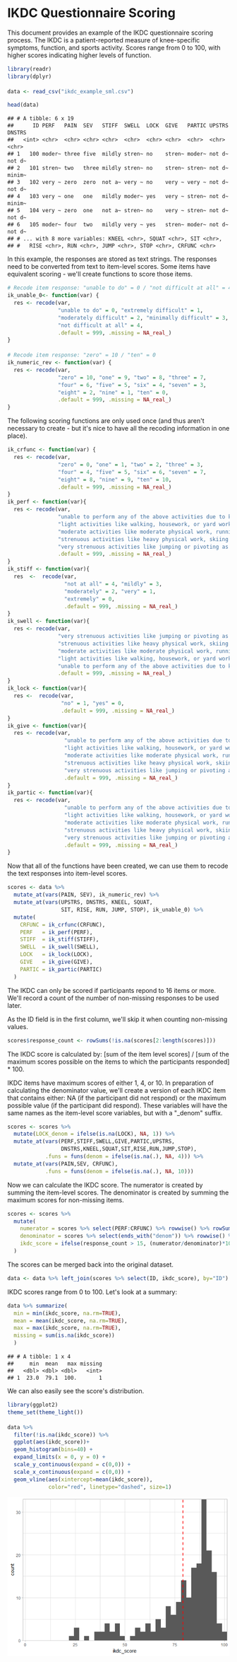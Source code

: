 IKDC Questionnaire Scoring
================

This document provides an example of the IKDC questionnaire scoring process. The IKDC is a patient-reported measure of knee-specific symptoms, function, and sports activity. Scores range from 0 to 100, with higher scores indicating higher levels of function.

``` r
library(readr)
library(dplyr)

data <- read_csv("ikdc_example_sml.csv")
```

``` r
head(data)
```

    ## # A tibble: 6 x 19
    ##      ID PERF   PAIN  SEV   STIFF  SWELL  LOCK  GIVE   PARTIC UPSTRS DNSTRS
    ##   <int> <chr>  <chr> <chr> <chr>  <chr>  <chr> <chr>  <chr>  <chr>  <chr> 
    ## 1   100 moder~ three five  mildly stren~ no    stren~ moder~ not d~ not d~
    ## 2   101 stren~ two   three mildly stren~ no    stren~ stren~ not d~ minim~
    ## 3   102 very ~ zero  zero  not a~ very ~ no    very ~ very ~ not d~ not d~
    ## 4   103 very ~ one   one   mildly moder~ yes   very ~ stren~ not d~ minim~
    ## 5   104 very ~ zero  one   not a~ stren~ no    very ~ stren~ not d~ not d~
    ## 6   105 moder~ four  two   mildly very ~ yes   stren~ moder~ not d~ not d~
    ## # ... with 8 more variables: KNEEL <chr>, SQUAT <chr>, SIT <chr>,
    ## #   RISE <chr>, RUN <chr>, JUMP <chr>, STOP <chr>, CRFUNC <chr>

In this example, the responses are stored as text strings. The responses need to be converted from text to item-level scores. Some items have equivalent scoring - we'll create functions to score those items.

``` r
# Recode item response: "unable to do" = 0 / "not difficult at all" = 4 
ik_unable_0<- function(var) {
  res <- recode(var, 
                "unable to do" = 0, "extremely difficult" = 1,
                "moderately difficult" = 2, "minimally difficult" = 3,
                "not difficult at all" = 4,
                .default = 999, .missing = NA_real_)
}

# Recode item response: "zero" = 10 / "ten" = 0
ik_numeric_rev <- function(var) {
  res <- recode(var, 
                "zero" = 10, "one" = 9, "two" = 8, "three" = 7,
                "four" = 6, "five" = 5, "six" = 4, "seven" = 3,
                "eight" = 2, "nine" = 1, "ten" = 0,
                .default = 999, .missing = NA_real_)
}
```

The following scoring functions are only used once (and thus aren't necessary to create - but it's nice to have all the recoding information in one place).

``` r
ik_crfunc <- function(var) { 
  res <- recode(var, 
                "zero" = 0, "one" = 1, "two" = 2, "three" = 3,
                "four" = 4, "five" = 5, "six" = 6, "seven" = 7,
                "eight" = 8, "nine" = 9, "ten" = 10,
                .default = 999, .missing = NA_real_)
}
ik_perf <- function(var){
  res <- recode(var,
                "unable to perform any of the above activities due to knee pain" = 0,
                "light activities like walking, housework, or yard work" = 1,
                "moderate activities like moderate physical work, running or jogging" = 2,
                "strenuous activities like heavy physical work, skiing or tennis" = 3,
                "very strenuous activities like jumping or pivoting as in basketball or soccer" = 4,
                .default = 999, .missing = NA_real_)
}
ik_stiff <- function(var){
  res  <-  recode(var,
                  "not at all" = 4, "mildly" = 3,
                  "moderately" = 2, "very" = 1,
                  "extremely" = 0,
                  .default = 999, .missing = NA_real_)
}
ik_swell <- function(var){
  res <- recode(var, 
                "very strenuous activities like jumping or pivoting as in basketball or soccer" = 4,
                "strenuous activities like heavy physical work, skiing or tennis" = 3,
                "moderate activities like moderate physical work, running or jogging" = 2,
                "light activities like walking, housework, or yard work" = 1,
                "unable to perform any of the above activities due to knee swelling" = 0,
                .default = 999, .missing = NA_real_)
}
ik_lock <- function(var){
  res <-  recode(var, 
                 "no" = 1, "yes" = 0,
                 .default = 999, .missing = NA_real_)
}
ik_give <- function(var){
  res <- recode(var,
                  "unable to perform any of the above activities due to giving way of the knee" = 0,
                  "light activities like walking, housework, or yard work" = 1,
                  "moderate activities like moderate physical work, running or jogging" = 2,
                  "strenuous activities like heavy physical work, skiing or tennis" = 3,
                  "very strenuous activities like jumping or pivoting as in basketball or soccer" = 4,
                  .default = 999, .missing = NA_real_)
}
ik_partic <- function(var){
  res <- recode(var,
                  "unable to perform any of the above activities due to knee" = 0,
                  "light activities like walking, housework, or yard work" = 1,
                  "moderate activities like moderate physical work, running or jogging" = 2,
                  "strenuous activities like heavy physical work, skiing or tennis" = 3,
                  "very strenuous activities like jumping or pivoting as in basketball or soccer" = 4,
                  .default = 999, .missing = NA_real_)
}
```

Now that all of the functions have been created, we can use them to recode the text responses into item-level scores.

``` r
scores <- data %>% 
  mutate_at(vars(PAIN, SEV), ik_numeric_rev) %>% 
  mutate_at(vars(UPSTRS, DNSTRS, KNEEL, SQUAT, 
                 SIT, RISE, RUN, JUMP, STOP), ik_unable_0) %>% 
  mutate(
    CRFUNC = ik_crfunc(CRFUNC),
    PERF   = ik_perf(PERF),
    STIFF  = ik_stiff(STIFF),
    SWELL  = ik_swell(SWELL),
    LOCK   = ik_lock(LOCK),
    GIVE   = ik_give(GIVE),
    PARTIC = ik_partic(PARTIC)
  )
```

The IKDC can only be scored if participants repond to 16 items or more. We'll record a count of the number of non-missing responses to be used later.

As the ID field is in the first column, we'll skip it when counting non-missing values.

``` r
scores$response_count <- rowSums(!is.na(scores[2:length(scores)]))
```

The IKDC score is calculated by: \[sum of the item level scores\] / \[sum of the maximum scores possible on the items to which the participants responded\] \* 100.

IKDC items have maximum scores of either 1, 4, or 10. In preparation of calculating the denominator value, we'll create a version of each IKDC item that contains either: NA (if the participant did not respond) or the maximum possible value (if the participant did respond). These variables will have the same names as the item-level score variables, but with a "\_denom" suffix.

``` r
scores <- scores %>% 
  mutate(LOCK_denom = ifelse(is.na(LOCK), NA, 1)) %>% 
  mutate_at(vars(PERF,STIFF,SWELL,GIVE,PARTIC,UPSTRS,
                 DNSTRS,KNEEL,SQUAT,SIT,RISE,RUN,JUMP,STOP),
            .funs = funs(denom = ifelse(is.na(.), NA, 4))) %>% 
  mutate_at(vars(PAIN,SEV, CRFUNC),
            .funs = funs(denom = ifelse(is.na(.), NA, 10)))
```

Now we can calculate the IKDC score. The numerator is created by summing the item-level scores. The denominator is created by summing the maximum scores for non-missing items.

``` r
scores <- scores %>% 
  mutate(
    numerator = scores %>% select(PERF:CRFUNC) %>% rowwise() %>% rowSums(na.rm=TRUE),
    denominator = scores %>% select(ends_with("denom")) %>% rowwise() %>% rowSums(na.rm=TRUE),
    ikdc_score = ifelse(response_count > 15, (numerator/denominator)*100, NA)
  )
```

The scores can be merged back into the original dataset.

``` r
data <- data %>% left_join(scores %>% select(ID, ikdc_score), by="ID")
```

IKDC scores range from 0 to 100. Let's look at a summary:

``` r
data %>% summarize(
  min = min(ikdc_score, na.rm=TRUE),
  mean = mean(ikdc_score, na.rm=TRUE),
  max = max(ikdc_score, na.rm=TRUE),
  missing = sum(is.na(ikdc_score))
  )
```

    ## # A tibble: 1 x 4
    ##     min  mean   max missing
    ##   <dbl> <dbl> <dbl>   <int>
    ## 1  23.0  79.1  100.       1

We can also easily see the score's distribution.

``` r
library(ggplot2)
theme_set(theme_light())

data %>% 
  filter(!is.na(ikdc_score)) %>% 
  ggplot(aes(ikdc_score))+
  geom_histogram(bins=40) +
  expand_limits(x = 0, y = 0) +
  scale_y_continuous(expand = c(0,0)) +
  scale_x_continuous(expand = c(0,0)) +
  geom_vline(aes(xintercept=mean(ikdc_score)), 
             color="red", linetype="dashed", size=1)
```

![](README_files/figure-markdown_github/histogram-1.png)
